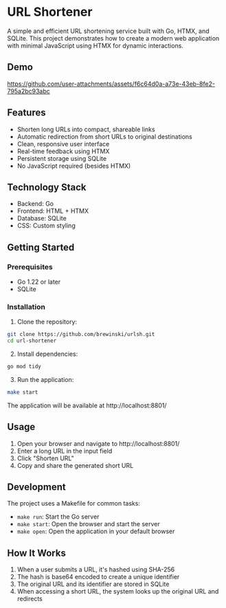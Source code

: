 
# URL Shortener

A simple and efficient URL shortening service built with Go, HTMX, and SQLite. This project demonstrates how to create a modern web application with minimal JavaScript using HTMX for dynamic interactions.

## Demo

https://github.com/user-attachments/assets/f6c64d0a-a73e-43eb-8fe2-795a2bc93abc

## Features

- Shorten long URLs into compact, shareable links
- Automatic redirection from short URLs to original destinations
- Clean, responsive user interface
- Real-time feedback using HTMX
- Persistent storage using SQLite
- No JavaScript required (besides HTMX)

## Technology Stack

- Backend: Go
- Frontend: HTML + HTMX
- Database: SQLite
- CSS: Custom styling

## Getting Started

### Prerequisites

- Go 1.22 or later
- SQLite


### Installation

1. Clone the repository:
```bash
git clone https://github.com/brewinski/urlsh.git
cd url-shortener
```

2. Install dependencies:
```bash
go mod tidy
```

3. Run the application:
```bash
make start
```

The application will be available at http://localhost:8801/

## Usage

1. Open your browser and navigate to http://localhost:8801/
2. Enter a long URL in the input field
3. Click "Shorten URL"
4. Copy and share the generated short URL

## Development

The project uses a Makefile for common tasks:

- `make run`: Start the Go server
- `make start`: Open the browser and start the server
- `make open`: Open the application in your default browser

## How It Works

1. When a user submits a URL, it's hashed using SHA-256
2. The hash is base64 encoded to create a unique identifier
3. The original URL and its identifier are stored in SQLite
4. When accessing a short URL, the system looks up the original URL and redirects


